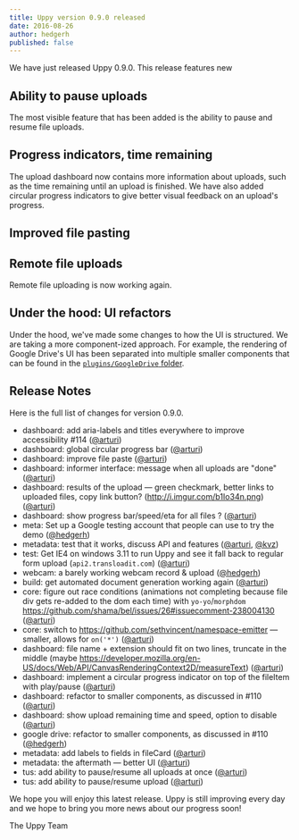 ```yaml
---
title: Uppy version 0.9.0 released
date: 2016-08-26
author: hedgerh
published: false
---
```


We have just released Uppy 0.9.0.  This release features new

<!-- more -->

## Ability to pause uploads
The most visible feature that has been added is the ability to pause and resume file uploads.

## Progress indicators, time remaining
The upload dashboard now contains more information about uploads, such as the time remaining until an upload is finished.  We have also added circular progress indicators to give better visual feedback on an upload's progress.

<!-- add image of circular progress indicator -->

## Improved file pasting
<!-- Add info about file pasting -->

## Remote file uploads
Remote file uploading is now working again.

## Under the hood: UI refactors
Under the hood, we've made some changes to how the UI is structured.  We are taking a more component-ized approach.  For example, the rendering of Google Drive's UI has been separated into multiple smaller components that can be found in the [`plugins/GoogleDrive` folder](https://github.com/transloadit/uppy/tree/master/src/plugins/GoogleDrive).

## Release Notes

Here is the full list of changes for version 0.9.0.

- dashboard: add aria-labels and titles everywhere to improve accessibility #114 ([@arturi](https://github.com/arturi))
- dashboard: global circular progress bar ([@arturi](https://github.com/arturi))
- dashboard: improve file paste ([@arturi](https://github.com/arturi))
- dashboard: informer interface: message when all uploads are "done" ([@arturi](https://github.com/arturi))
- dashboard: results of the upload — green checkmark, better links to uploaded files, copy link button? (http://i.imgur.com/b1Io34n.png) ([@arturi](https://github.com/arturi))
- dashboard: show progress bar/speed/eta for all files ? ([@arturi](https://github.com/arturi))
- meta: Set up a Google testing account that people can use to try the demo ([@hedgerh](https://github.com/hedgerh))
- metadata: test that it works, discuss API and features ([@arturi](https://github.com/arturi), [@kvz](https://github.com/kvz))
- test: Get IE4 on windows 3.11 to run Uppy and see it fall back to regular form upload (`api2.transloadit.com`) ([@arturi](https://github.com/arturi))
- webcam: a barely working webcam record & upload ([@hedgerh](https://github.com/hedgerh))
- build: get automated document generation working again ([@arturi](https://github.com/arturi))
- core: figure out race conditions (animations not completing because file div gets re-added to the dom each time) with `yo-yo`/`morphdom` https://github.com/shama/bel/issues/26#issuecomment-238004130 ([@arturi](https://github.com/arturi))
- core: switch to https://github.com/sethvincent/namespace-emitter — smaller, allows for `on('*')` ([@arturi](https://github.com/arturi))
- dashboard: file name + extension should fit on two lines, truncate in the middle (maybe https://developer.mozilla.org/en-US/docs/Web/API/CanvasRenderingContext2D/measureText) ([@arturi](https://github.com/arturi))
- dashboard: implement a circular progress indicator on top of the fileItem with play/pause ([@arturi](https://github.com/arturi))
- dashboard: refactor to smaller components, as discussed in #110 ([@arturi](https://github.com/arturi))
- dashboard: show upload remaining time and speed, option to disable ([@arturi](https://github.com/arturi))
- google drive: refactor to smaller components, as discussed in #110 ([@hedgerh](https://github.com/hedgerh))
- metadata: add labels to fields in fileCard ([@arturi](https://github.com/arturi))
- metadata: the aftermath — better UI ([@arturi](https://github.com/arturi))
- tus: add ability to pause/resume all uploads at once ([@arturi](https://github.com/arturi))
- tus: add ability to pause/resume upload ([@arturi](https://github.com/arturi))

We hope you will enjoy this latest release. Uppy is still improving every day and we hope to bring you more news about our progress soon!

The Uppy Team
